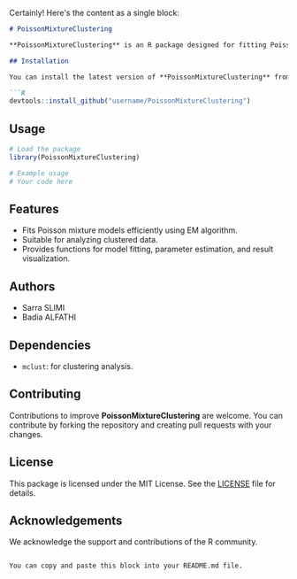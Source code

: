 Certainly! Here's the content as a single block:

```markdown
# PoissonMixtureClustering

**PoissonMixtureClustering** is an R package designed for fitting Poisson mixture models using the Expectation-Maximization (EM) algorithm, specifically tailored for clustered data analysis.

## Installation

You can install the latest version of **PoissonMixtureClustering** from GitHub using the `devtools` package:

```R
devtools::install_github("username/PoissonMixtureClustering")
```

## Usage

```R
# Load the package
library(PoissonMixtureClustering)

# Example usage
# Your code here
```

## Features

- Fits Poisson mixture models efficiently using EM algorithm.
- Suitable for analyzing clustered data.
- Provides functions for model fitting, parameter estimation, and result visualization.

## Authors

- Sarra SLIMI
- Badia ALFATHI

## Dependencies

- `mclust`: for clustering analysis.

## Contributing

Contributions to improve **PoissonMixtureClustering** are welcome. You can contribute by forking the repository and creating pull requests with your changes.

## License

This package is licensed under the MIT License. See the [LICENSE](LICENSE) file for details.

## Acknowledgements

We acknowledge the support and contributions of the R community.
```

You can copy and paste this block into your README.md file.
